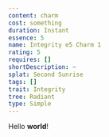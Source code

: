 ```yaml
---
content: charm
cost: something
duration: Instant
essence: 5
name: Integrity e5 Charm 1
rating: 5
requires: []
shortDescription: ~
splat: Second Sunrise
tags: []
trait: Integrity
tree: Radiant
type: Simple
---
```


Hello **world**!
